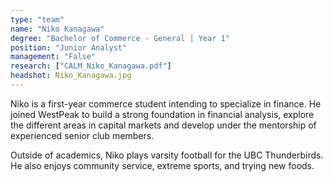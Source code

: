 ```yaml
---
type: "team"
name: "Niko Kanagawa"
degree: "Bachelor of Commerce - General | Year 1"
position: "Junior Analyst"
management: "False"
research: ["CALM_Niko_Kanagawa.pdf"]
headshot: Niko_Kanagawa.jpg
---
```


Niko is a first-year commerce student intending to specialize in finance. He joined WestPeak to build a strong foundation in financial analysis, explore the different areas in capital markets and develop under the mentorship of experienced senior club members. 

Outside of academics, Niko plays varsity football for the UBC Thunderbirds. He also enjoys community service, extreme sports, and trying new foods. 

